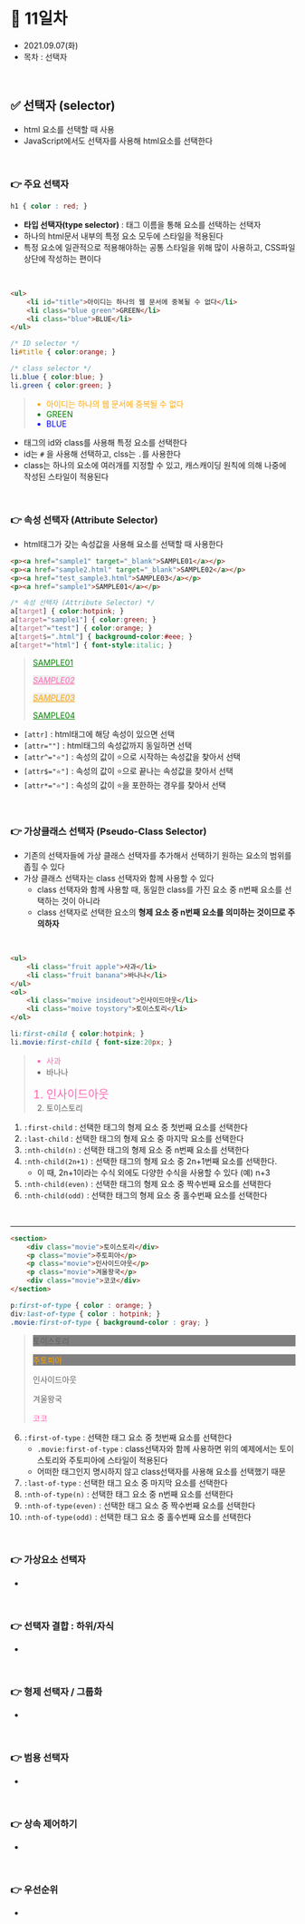 # 📌 11일차 
- 2021.09.07(화)
- 목차 : 선택자

<br>

## ✅ 선택자 (selector)
- html 요소를 선택할 때 사용
- JavaScript에서도 선택자를 사용해 html요소를 선택한다

<br>



### 👉 주요 선택자 
```CSS
h1 { color : red; }
```
- **타입 선택자(type selector)** : 태그 이름을 통해 요소를 선택하는 선택자 
- 하나의 html문서 내부의 특정 요소 모두에 스타일을 적용된다
- 특정 요소에 일관적으로 적용해야하는 공통 스타일을 위해 많이 사용하고, CSS파일 상단에 작성하는 편이다

<br>

```html
<ul>
    <li id="title">아이디는 하나의 웹 문서에 중복될 수 없다</li>
    <li class="blue green">GREEN</li>
    <li class="blue">BLUE</li>
</ul>
```
```CSS
/* ID selector */
li#title { color:orange; }

/* class selector */
li.blue { color:blue; }
li.green { color:green; }
```

> <ul>
>     <li id="title" style="color:orange">아이디는 하나의 웹 문서에 중복될 수 없다</li>
>     <li class="blue green"  style="color:green">GREEN</li>
>     <li class="blue"  style="color:blue">BLUE</li>
> </ul>


- 태그의 id와 class를 사용해 특정 요소를 선택한다
- id는 `#` 을 사용해 선택하고, clss는 `.`를 사용한다
- class는 하나의 요소에 여러개를 지정할 수 있고, 캐스캐이딩 원칙에 의해 나중에 작성된 스타일이 적용된다

<br>


### 👉 속성 선택자 (Attribute Selector)
- html태그가 갖는 속성값을 사용해 요소를 선택할 때 사용한다

```html
<p><a href="sample1" target="_blank">SAMPLE01</a></p>
<p><a href="sample2.html" target="_blank">SAMPLE02</a></p>
<p><a href="test_sample3.html">SAMPLE03</a></p>
<p><a href="sample1">SAMPLE01</a></p>
```
```CSS
/* 속성 선택자 (Attribute Selector) */
a[target] { color:hotpink; }
a[target="sample1"] { color:green; }
a[target^="test"] { color:orange; }
a[target$=".html"] { background-color:#eee; }
a[target*="html"] { font-style:italic; }
```
> <p><a href="sample1" target="_blank" style="color:green">SAMPLE01</a></p>
> <p><a href="sample2.html" target="_blank "style="color:hotpink; font-style:italic; background-color:#eee; ">SAMPLE02</a></p>
> <p><a href="test_sample3.html" style="color:orange; font-style:italic; background-color:#eee;">SAMPLE03</a></p>
> <p><a href="sample1" style="color:green">SAMPLE04</a></p>

- `[attr]` : html태그에 해당 속성이 있으면 선택
- `[attr=""]` : html태그의 속성값까지 동일하면 선택
- `[attr^="⭐"]` : 속성의 값이 ⭐으로 시작하는 속성값을 찾아서 선택 
- `[attr$="⭐"]` : 속성의 값이 ⭐으로 끝나는 속성값을 찾아서 선택 
- `[attr*="⭐"]` : 속성의 값이 ⭐을 포한하는 경우를 찾아서 선택

<br>


### 👉 가상클래스 선택자 (Pseudo-Class Selector)
- 기존의 선택자들에 가상 클래스 선택자를 추가해서 선택하기 원하는 요소의 범위를 좁힐 수 있다
- 가상 클래스 선택자는 class 선택자와 함께 사용할 수 있다
    - class 선택자와 함께 사용할 때, 동일한 class를 가진 요소 중 n번째 요소를 선택하는 것이 아니라
    - class 선택자로 선택한 요소의 **형제 요소 중 n번째 요소를 의미하는 것이므로 주의하자**

<br>

```html
<ul>
    <li class="fruit apple">사과</li>
    <li class="fruit banana">바나나</li>
</ul>
<ol>
    <li class="moive insideout">인사이드아웃</li>
    <li class="moive toystory">토이스토리</li>
</ol>
```
```css
li:first-child { color:hotpink; }
li.movie:first-child { font-size:20px; }
```

><ul>
>    <li style="color:hotpink;">사과</li>
>    <li style="">바나나</li>
></ul>
><ol>
>    <li style="color:hotpink; font-size:20px;">인사이드아웃</li>
>    <li style="">토이스토리</li>
></ol>


1. `:first-child` : 선택한 태그의 형제 요소 중 첫번째 요소를 선택한다
2. `:last-child` : 선택한 태그의 형제 요소 중 마지막 요소를 선택한다
3. `:nth-child(n)` : 선택한 태그의 형제 요소 중 n번째 요소를 선택한다
3. `:nth-child(2n+1)` : 선택한 태그의 형제 요소 중 2n+1번째 요소를 선택한다.
   - 이 때, 2n+1이라는 수식 외에도 다양한 수식을 사용할 수 있다 (예) n+3
4. `:nth-child(even)` : 선택한 태그의 형제 요소 중 짝수번째 요소를 선택한다
5. `:nth-child(odd)` : 선택한 태그의 형제 요소 중 홀수번째 요소를 선택한다

<br>

-------------

```html
<section>
    <div class="movie">토이스토리</div>
    <p class="movie">주토피아</p>
    <p class="movie">인사이드아웃</p>
    <p class="movie">겨울왕국</p>
    <div class="movie">코코</div>
</section>
```
```css
p:first-of-type { color : orange; }
div:last-of-type { color : hotpink; }
.movie:first-of-type { background-color : gray; }
```
><section>
>    <div class="movie" style="background-color : gray;">토이스토리</div>
>    <p class="movie" style="color:orange; background-color : gray;">주토피아</p>
>    <p class="movie">인사이드아웃</p>
>    <p class="movie">겨울왕국</p>
>    <div class="movie" style="color:hotpink;">코코</div>
></section>



6. `:first-of-type` : 선택한 태그 요소 중 첫번째 요소를 선택한다  
    - `.movie:first-of-type` : class선택자와 함께 사용하면 위의 예제에서는 토이스토리와 주토피아에 스타일이 적용된다
    - 어떠한 태그인지 명시하지 않고 class선택자를 사용해 요소를 선택했기 때문
7. `:last-of-type` : 선택한 태그 요소 중 마지막 요소를 선택한다
8. `:nth-of-type(n)` : 선택한 태그 요소 중 n번째 요소를 선택한다
8. `:nth-of-type(even)` : 선택한 태그 요소 중 짝수번째 요소를 선택한다
8. `:nth-of-type(odd)` : 선택한 태그 요소 중 홀수번째 요소를 선택한다





<br>









### 👉 가상요소 선택자 
- 

<br>


### 👉 선택자 결합 : 하위/자식 
- 

<br>


### 👉 형제 선택자 / 그룹화 
- 

<br>


### 👉 범용 선택자 
- 

<br>


### 👉 상속 제어하기
- 

<br>


### 👉 우선순위
- 



<br>
